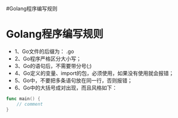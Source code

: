 #Golang程序编写规则

# Golang程序编写规则

* 1、Go文件的后缀为： .go
* 2、Go程序严格区分大小写；
* 3、Go的语句后，不需要带分号(;)
* 4、Go定义的变量、import的包，必须使用，如果没有使用就会报错；
* 5、Go中，不要把多条语句放在同一行，否则报错；
* 6、Go中的大括号成对出现，而且风格如下：

```go
func main() {
	// comment
}
```

